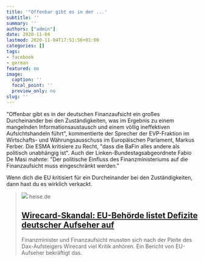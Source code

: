 ```yaml
---
title: '"Offenbar gibt es in der ...'
subtitle: ''
summary: ''
authors: ["admin"]
date: 2020-11-04
lastmod: 2020-11-04T17:51:56+01:00
categories: []
tags:
- facebook
- german
featured: no
image:
  caption: ''
  focal_point: ''
  preview_only: no
slug: ''
---
```

"Offenbar gibt es in der deutschen Finanzaufsicht ein großes Durcheinander bei den Zuständigkeiten, was im Ergebnis zu einem mangelnden Informationsaustausch und einem völlig ineffektiven Aufsichtshandeln führt", kommentierte der Sprecher der EVP-Fraktion im Wirtschafts- und Währungsausschuss im Europäischen Parlament, Markus Ferber. Die ESMA kritisiere zu Recht, "dass die BaFin alles andere als politisch unabhängig ist". Auch der Linken-Bundestagsabgeordnete Fabio De Masi mahnte: "Der politische Einfluss des Finanzministeriums auf die Finanzaufsicht muss eingeschränkt werden."

Wenn dich die EU kritisiert für ein Durcheinander bei den Zuständigkeiten, dann hast du es wirklich verkackt.
> [![](https://heise.cloudimg.io/bound/1200x1200/q85.png-lossy-85.webp-lossy-85.foil1/_www-heise-de_/imgs/18/2/9/9/5/7/6/4/shutterstock_1766050682-7749bc986a16f525.jpeg)](https://www.heise.de/news/Wirecard-Skandal-EU-Behoerde-listet-Defizite-deutscher-Aufseher-auf-4946876.html)
> heise.de
> ## [Wirecard-Skandal: EU-Behörde listet Defizite deutscher Aufseher auf](https://www.heise.de/news/Wirecard-Skandal-EU-Behoerde-listet-Defizite-deutscher-Aufseher-auf-4946876.html)
>
>Finanzminister und Finanzaufsicht mussten sich nach der Pleite des
Dax-Aufsteigers Wirecard viel Kritik anhören. Ein Bericht von EU-Aufseher bekräftigt das.


